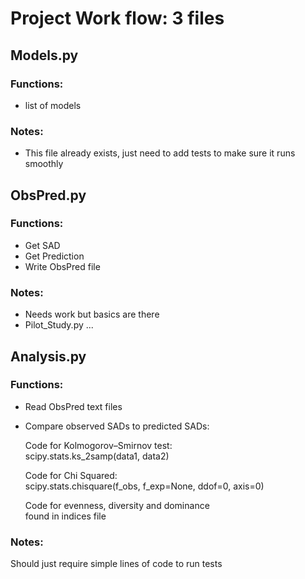 # Project Work flow: 3 files

## Models.py

### Functions: 
* list of models

### Notes:  
* This file already exists, just need to add tests to make sure it runs smoothly

## ObsPred.py
### Functions:
* Get SAD
* Get Prediction
* Write ObsPred file

### Notes: 
* Needs work but basics are there
* 	Pilot_Study.py ...

## Analysis.py
### Functions:
* Read ObsPred text files   
* Compare observed SADs to predicted SADs:
	
	Code for Kolmogorov–Smirnov test:  
	scipy.stats.ks_2samp(data1, data2)
	
	Code for Chi Squared:  
	scipy.stats.chisquare(f_obs, f_exp=None, ddof=0, axis=0)
	
	Code for evenness, diversity and dominance  
	found in indices file
	
### Notes: 
Should just require simple lines of code to run tests